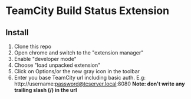 TeamCity Build Status Extension
===============================

Install
-------
1. Clone this repo
2. Open chrome and switch to the "extension manager"
3. Enable "developer mode"
4. Choose "load unpacked extension"
5. Click on Options/or the new gray icon in the toolbar
6. Enter you base TeamCity url including basic auth.
   E.g: http://username:password@tcserver.local:8080
   **Note: don't write any trailing slash (/) in the url**
